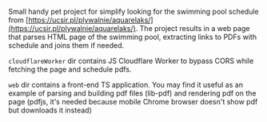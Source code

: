 Small handy pet project for simplify looking for the swimming pool schedule from 
[https://ucsir.pl/plywalnie/aquarelaks/](https://ucsir.pl/plywalnie/aquarelaks/).
The project results in a web page that parses HTML page of the swimming pool, extracting links to PDFs
with schedule and joins them if needed.

`cloudflareWorker` dir contains JS Cloudflare Worker to bypass CORS while fetching the page and schedule pdfs.

`web` dir contains a front-end TS application. You may find it useful as an example of parsing and building 
pdf files (lib-pdf) and rendering pdf on the page (pdfjs, it's needed because mobile Chrome browser 
doesn't show pdf but downloads it instead)